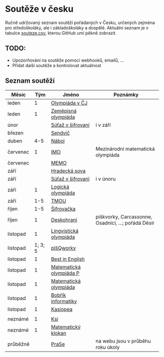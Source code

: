 # Soutěže v česku
Ručně udržovaný seznam soutěží pořádaných v Česku, určených zejména pro středoškoláky, ale i základoškoláky a dospělé. Aktuální seznam je v tabulce [souteze.csv](souteze.csv), kterou GitHub umí pěkně zobrazit.
## TODO:
- Upozorňování na soutěže pomocí webhooků, emailů, ...
- Přidat další soutěže a kontrolovat aktuálnost
## Seznam soutěží
|Měsíc|Tým|Jméno|Poznámky|
|---|---|---|---|
|leden|1|[Olympiáda v ČJ]()||
|leden|1|[Zeměpisná olympiáda](https://www.zemepisnaolympiada.cz/)||
|únor||[Súťaž v šifrovaní](https://susi.trojsten.sk/)|i v září|
|březen||[Sendvič](https://www.hrasendvic.cz/)||
|duben|4-5|[Náboj](https://math.naboj.org/cz/cs/)||
|červenec|1|[IMO](https://www.imo-official.org/)|Mezinárodní matematická olympiáda|
|červenec||[MEMO](https://memo-official.org/MEMO/)||
|září||[Hradecká sova](https://hksova2.gipix.net/)||
|září||[Súťaž v šifrovaní](https://susi.trojsten.sk/)|i v únoru|
|září|1|[Logická olympiáda](https://logickaolympiada.cz/)||
|září|1-5|[TMOU](https://www.tmou.cz/)||
|říjen|1-5|[Šifrovačka](https://beneficni.sifrovacky.cz/)||
|říjen|1|[Deskohraní](http://deskohrani.cz/)|piškvorky, Carcassonne, Osadníci, ...; pořádá Děsír|
|listopad|1|[Lingvistická olympiáda](https://www.lingol.cz/)||
|listopad|1; 3; 5|[pIšQworky](https://pisqworky.cz/)||
|listopad|1|[Best in English](https://bestinenglish.org/)||
|listopad|1|[Matematická olympiáda P](https://mo.mff.cuni.cz/p/)||
|listopad|1|[Matematická olympiáda](https://www.matematickaolympiada.cz/mo-pro-ss/)||
|listopad|1|[Bobřík informatiky](https://www.ibobr.cz/)||
|listopad|1|[Kasiopea](https://kasiopea.matfyz.cz/)||
|||[]()||
|neznámé|1|[Ksí](https://ksi.fi.muni.cz/)||
|neznámé|1|[Matematický klokan](http://www.matematickyklokan.net)||
|průběžně||[PraSe](https://prase.cz/commentary/aktualni.php)|na webu jsou v průběhu roku úkoly|